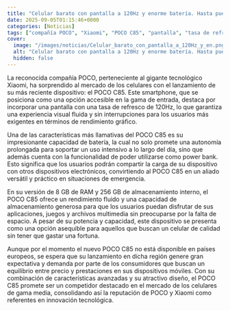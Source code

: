 ```yaml
---
title: "Celular barato con pantalla a 120Hz y enorme batería. Hasta puedes usarlo como power bank"
date: 2025-09-05T01:15:46+0000
categories: [Noticias]
tags: ["compañía POCO", "Xiaomi", "POCO C85", "pantalla", "tasa de refresco", "batería", "almacenamiento interno", "rendimiento fluido", "power bank", "dispositivo", "gama media", "innovación tecnológica."]
cover:
  image: "/images/noticias/Celular_barato_con_pantalla_a_120Hz_y_en.png"
  alt: "Celular barato con pantalla a 120Hz y enorme batería. Hasta puedes usarlo como power bank"
  hidden: false
---
```


La reconocida compañía POCO, perteneciente al gigante tecnológico Xiaomi, ha sorprendido al mercado de los celulares con el lanzamiento de su más reciente dispositivo: el POCO C85. Este smartphone, que se posiciona como una opción accesible en la gama de entrada, destaca por incorporar una pantalla con una tasa de refresco de 120Hz, lo que garantiza una experiencia visual fluida y sin interrupciones para los usuarios más exigentes en términos de rendimiento gráfico.

Una de las características más llamativas del POCO C85 es su impresionante capacidad de batería, la cual no solo promete una autonomía prolongada para soportar un uso intensivo a lo largo del día, sino que además cuenta con la funcionalidad de poder utilizarse como power bank. Esto significa que los usuarios podrán compartir la carga de su dispositivo con otros dispositivos electrónicos, convirtiendo al POCO C85 en un aliado versátil y práctico en situaciones de emergencia.

En su versión de 8 GB de RAM y 256 GB de almacenamiento interno, el POCO C85 ofrece un rendimiento fluido y una capacidad de almacenamiento generosa para que los usuarios puedan disfrutar de sus aplicaciones, juegos y archivos multimedia sin preocuparse por la falta de espacio. A pesar de su potencia y capacidad, este dispositivo se presenta como una opción asequible para aquellos que buscan un celular de calidad sin tener que gastar una fortuna.

Aunque por el momento el nuevo POCO C85 no está disponible en países europeos, se espera que su lanzamiento en dicha región genere gran expectativa y demanda por parte de los consumidores que buscan un equilibrio entre precio y prestaciones en sus dispositivos móviles. Con su combinación de características avanzadas y su atractivo diseño, el POCO C85 promete ser un competidor destacado en el mercado de los celulares de gama media, consolidando así la reputación de POCO y Xiaomi como referentes en innovación tecnológica.
